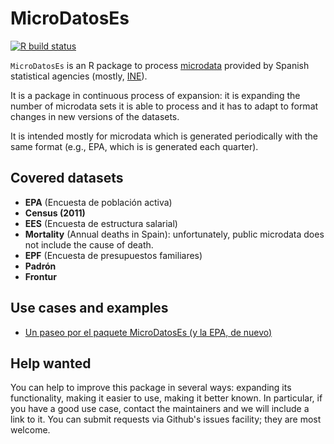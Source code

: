 # MicroDatosEs

[![R build status](https://github.com/rOpenSpain/MicroDatosEs/workflows/R-CMD-check/badge.svg)](https://github.com/rOpenSpain/MicroDatosEs/actions/?workflow=R-CMD-check)

`MicroDatosEs` is an R package to process [microdata](https://en.wikipedia.org/wiki/Microdata_(statistics)) provided by Spanish statistical agencies (mostly, [INE](http://www.ine.es)).

It is a package in continuous process of expansion: it is expanding the number of microdata sets it is able to process and it has to adapt to format changes in new versions of the datasets.

It is intended mostly for microdata which is generated periodically with the same format (e.g., EPA, which is is generated each quarter).

## Covered datasets

* **EPA** (Encuesta de población activa)
* **Census (2011)**
* **EES** (Encuesta de estructura salarial)
* **Mortality** (Annual deaths in Spain): unfortunately, public microdata does not include the cause of death.
* **EPF** (Encuesta de presupuestos familiares)
* **Padrón**
* **Frontur**

## Use cases and examples

* [Un paseo por el paquete MicroDatosEs (y la EPA, de nuevo)](https://www.datanalytics.com/2012/08/06/un-paseo-por-el-paquete-microdatoses-y-la-epa-de-nuevo/)


## Help wanted

You can help to improve this package in several ways: expanding its functionality, making it easier to use, making it better known. In particular, if you have a good use case, contact the maintainers and we will include a link to it. You can submit requests via Github's issues facility; they are most welcome.
